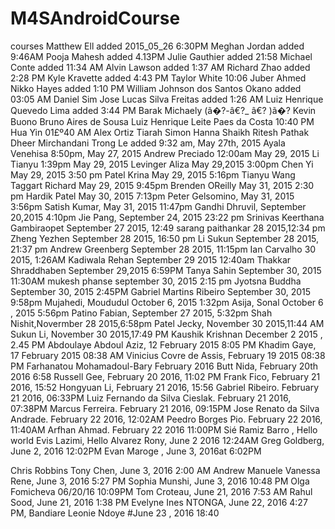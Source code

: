 # M4SAndroidCourse
courses
Matthew Ell added 2015_05_26 6:30PM Meghan Jordan added 9:46AM Pooja Mahesh added 4.13PM Julie Gauthier added 21:58 Michael Conte added 11:34 AM Alvin Lawson added 1:37 AM Richard Zhao added 2:28 PM Kyle Kravette added 4:43 PM Taylor White 10:06 Juber Ahmed Nikko Hayes added 1:10 PM William Johnson dos Santos Okano added 03:05 AM Daniel Sim Jose Lucas Silva Freitas added 1:26 AM Luiz Henrique Quevedo Lima added 3:44 PM Barak Michaely (ã�?-â€?_ â€? )ã�? Kevin Buono
Bruno Aires de Sousa Luiz Henrique Leite Paes da Costa 10:40 PM Hua Yin 01£º40 AM Alex Ortiz Tiarah Simon Hanna Shaikh Ritesh Pathak Dheer Mirchandani Trong Le added 9:32 am, May 27th, 2015 Ayala Venehisa 8:50pm, May 27, 2015 Andrew Preciado 12:00am May 29, 2015 Li Tianyu 1:39pm May 29, 2015 Levinger Aliza May 29,2015 3:00pm Chen Yi May 29, 2015 3:50 pm Patel Krina May 29, 2015 5:16pm Tianyu Wang Taggart Richard May 29, 2015 9:45pm Brenden OReilly May 31, 2015 2:30 pm Hardik Patel May 30, 2015 7:13pm Peter Gelsomino, May 31, 2015 3:56pm Satish Kumar, May 31, 2015 11:47pm Gandhi Dhruvil, September 20,2015 4:10pm Jie Pang, September 24, 2015 23:22 pm Srinivas Keerthana Gambiraopet September 27 2015, 12:49 sarang paithankar 28 2015,12:34 pm Zheng Yezhen September 28 2015, 16:50 pm Li Sukun September 28 2015, 21:37 pm Andrew Greenberg September 28 2015, 11:15pm Ian Carvalho 30 2015, 1:26AM Kadiwala Rehan September 29 2015 12:40am Thakkar Shraddhaben September 29,2015 6:59PM Tanya Sahin September 30, 2015 11:30AM mukesh phanse september 30, 2015 2:15 pm Jyotsna Buddha September 30, 2015 2:45PM Gabriel Martins Ribeiro September 30, 2015 9:58pm Mujahedi, Moududul October 6, 2015 1:32pm Asija, Sonal October 6 , 2015 5:56pm Patino Fabian, September 27 2015, 5:32pm Shah Nishit,Novermber 28 2015,6:58pm Patel Jecky, November 30 2015,11:44 AM Sukun Li, November 30 2015,17:49 PM Kaushik Krishnan December 2 2015 , 2.45 PM Abdoulaye Abdoul Aziz, 12 February 2015 8:05 PM Khadim Gaye, 17 February 2015 08:38 AM Vinicius Covre de Assis, February 19 2015 08:38 PM Farhanatou Mohamadoul-Bary February 2016 Butt Nida, February 20th 2016 6:58 Russell Gee, February 20 2016, 11:02 PM Frank Fico, February 21 2016, 15:52 Hongyuan Li, February 21 2016, 15:56 Gabriel Ribeiro. February 21 2016, 06:33PM Luiz Fernando da Silva Cieslak. February 21 2016, 07:38PM Marcus Ferreira. February 21 2016, 09:15PM Jose Renato da Silva Andrade. February 22 2016, 12:02AM Peedro Borges Pio. February 22 2016, 11:40AM Arfhan Ahmad. February 22 2016 11:00PM Sié Ramiz Barro , Hello world Evis Lazimi, Hello Alvarez Rony, June 2 2016 12:24AM Greg Goldberg, June 2, 2016 12:02PM Evan Maroge , June 3, 2016at 6:02PM

Chris Robbins Tony Chen, June 3, 2016 2:00 AM Andrew Manuele Vanessa Rene, June 3, 2016 5:27 PM Sophia Munshi, June 3, 2016 10:48 PM Olga Fomicheva 06/20/16 10:09PM Tom Croteau, June 21, 2016 7:53 AM Rahul Sood, June 21, 2016 1:38 PM Evelyne Ines NTONGA, June 22, 2016 4:27 PM,
Bandiare Leonie Ndoye 
#June 23 , 2016 18:40
